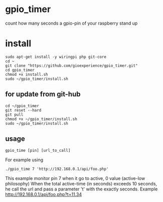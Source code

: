 # gpio_timer
count how many seconds a gpio-pin of your raspberry stand up

# install

```
sudo apt-get install -y wiringpi php git-core
cd ~
git clone "https://github.com/gioexperience/gpio_timer.git"
cd gpio_timer
chmod +x install.sh
sudo ~/gpio_timer/install.sh
```

## for update from git-hub

```
cd ~/gpio_timer
git reset --hard
git pull
chmod +x ~/gpio_timer/install.sh
sudo ~/gpio_timer/install.sh
```

## usage

```gpio_time [pin] [url_to_call]```

For example using 

```./gpio_time 7 'http://192.168.0.1/api/foo.php'```

This example monitor pin 7 when it go to active, 0 value (active-low philosophy)
When the total active-time (in seconds) exceeds 10 seconds, he call the url and pass a
parameter 't' with the exactly seconds. Example http://192.168.0.1/api/foo.php?t=11.34

